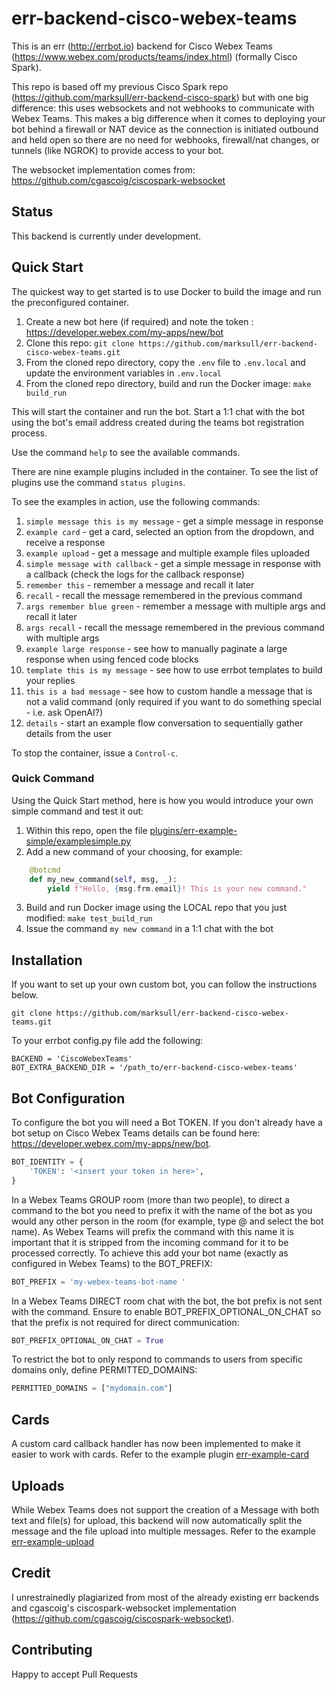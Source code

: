 err-backend-cisco-webex-teams
======

This is an err (http://errbot.io) backend for Cisco Webex Teams (https://www.webex.com/products/teams/index.html) 
(formally Cisco Spark).

This repo is based off my previous Cisco Spark repo (https://github.com/marksull/err-backend-cisco-spark) but with one 
big difference: this uses websockets and not webhooks to communicate with Webex Teams. This makes a big difference when 
it comes to deploying your bot behind a firewall or NAT device as the connection is initiated outbound and held open so
there are no need for webhooks, firewall/nat changes, or tunnels (like NGROK) to provide access to your bot.

The websocket implementation comes from: https://github.com/cgascoig/ciscospark-websocket

## Status

This backend is currently under development.

## Quick Start

The quickest way to get started is to use Docker to build the image and run the preconfigured container.

1) Create a new bot here (if required) and note the token : https://developer.webex.com/my-apps/new/bot 
2) Clone this repo: `git clone https://github.com/marksull/err-backend-cisco-webex-teams.git`
3) From the cloned repo directory, copy the `.env` file to `.env.local` and update the environment variables in `.env.local`
4) From the cloned repo directory, build and run the Docker image: `make build_run`

This will start the container and run the bot. Start a 1:1 chat with the bot using the bot's email 
address created during the teams bot registration process.

Use the command `help` to see the available commands.

There are nine example plugins included in the container. To see the list of plugins use the command `status plugins`.

To see the examples in action, use the following commands:
1) `simple message this is my message` - get a simple message in response
2) `example card` - get a card, selected an option from the dropdown, and receive a response
3) `example upload` - get a message and multiple example files uploaded
4) `simple message with callback` - get a simple message in response with a callback (check the logs for the callback response)
5) `remember this` - remember a message and recall it later
6) `recall` - recall the message remembered in the previous command
7) `args remember blue green` - remember a message with multiple args and recall it later
8) `args recall` - recall the message remembered in the previous command with multiple args
9) `example large response` - see how to manually paginate a large response when using fenced code blocks
10) `template this is my message` - see how to use errbot templates to build your replies
11) `this is a bad message` - see how to custom handle a message that is not a valid command (only required if you want to do something special - i.e. ask OpenAI?)
12) `details` - start an example flow conversation to sequentially gather details from the user

To stop the container, issue a `Control-c`.

### Quick Command

Using the Quick Start method, here is how you would introduce your own simple command and test it out:

1) Within this repo, open the file [plugins/err-example-simple/examplesimple.py](plugins/err-example-simple/examplesimple.py)
2) Add a new command of your choosing, for example:
```python
    @botcmd
    def my_new_command(self, msg, _):
        yield f"Hello, {msg.frm.email}! This is your new command."
```
3) Build and run Docker image using the LOCAL repo that you just modified: `make test_build_run`
4) Issue the command `my new command` in a 1:1 chat with the bot


## Installation

If you want to set up your own custom bot, you can follow the instructions below.

```
git clone https://github.com/marksull/err-backend-cisco-webex-teams.git
```

To your errbot config.py file add the following:

```
BACKEND = 'CiscoWebexTeams'
BOT_EXTRA_BACKEND_DIR = '/path_to/err-backend-cisco-webex-teams'
```

## Bot Configuration


To configure the bot you will need a Bot TOKEN. If you don't already have a bot setup on Cisco Webex Teams  details can
be found here: https://developer.webex.com/my-apps/new/bot.

```python
BOT_IDENTITY = {
    'TOKEN': '<insert your token in here>',
}
```

In a Webex Teams GROUP room (more than two people), to direct a command to the bot you need to prefix it with the name of the
bot as you would any other person in the room (for example, type @ and select the bot name). 
As Webex Teams will prefix the command with this name it is important that it is stripped from the 
incoming command for it to be processed correctly. To achieve this add your bot name 
(exactly as configured in Webex Teams) to the BOT_PREFIX:

```python
BOT_PREFIX = 'my-webex-teams-bot-name '
```

In a Webex Teams DIRECT room chat with the bot, the bot prefix is not sent with the command. Ensure
to enable BOT_PREFIX_OPTIONAL_ON_CHAT so that the prefix is not required for direct communication:

```python
BOT_PREFIX_OPTIONAL_ON_CHAT = True
```

To restrict the bot to only respond to commands to users from specific domains only, define PERMITTED_DOMAINS:

```python
PERMITTED_DOMAINS = ["mydomain.com"]
```


## Cards

A custom card callback handler has now been implemented to make it easier to work with cards. Refer to the
example plugin [err-example-card](plugins/err-example-cards)

## Uploads

While Webex Teams does not support the creation of a Message with both text and file(s) for upload, this backend 
will now automatically split the message and the file upload into multiple messages. Refer to the example  [err-example-upload](plugins/err-example-upload)

## Credit

I unrestrainedly plagiarized from most of the already existing err backends and cgascoig's ciscospark-websocket implementation 
(https://github.com/cgascoig/ciscospark-websocket).

## Contributing

Happy to accept Pull Requests
